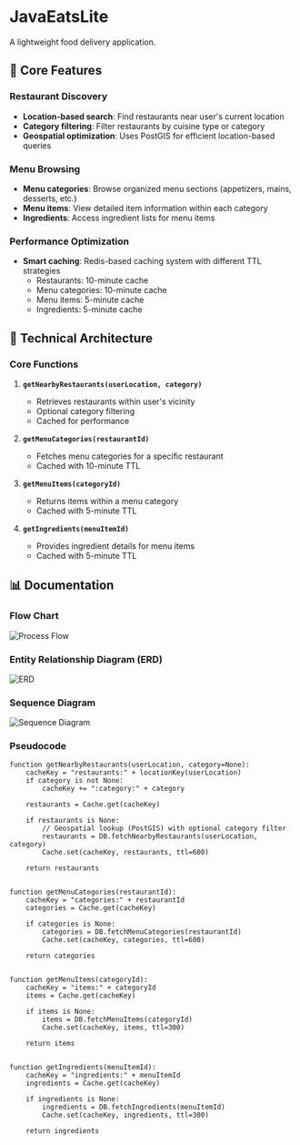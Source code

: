 # JavaEatsLite

A lightweight food delivery application.

## 🎯 Core Features

### Restaurant Discovery

- **Location-based search**: Find restaurants near user's current location
- **Category filtering**: Filter restaurants by cuisine type or category
- **Geospatial optimization**: Uses PostGIS for efficient location-based queries

### Menu Browsing

- **Menu categories**: Browse organized menu sections (appetizers, mains, desserts, etc.)
- **Menu items**: View detailed item information within each category
- **Ingredients**: Access ingredient lists for menu items

### Performance Optimization

- **Smart caching**: Redis-based caching system with different TTL strategies
  - Restaurants: 10-minute cache
  - Menu categories: 10-minute cache
  - Menu items: 5-minute cache
  - Ingredients: 5-minute cache

## 🔧 Technical Architecture

### Core Functions

1. **`getNearbyRestaurants(userLocation, category)`**
   - Retrieves restaurants within user's vicinity
   - Optional category filtering
   - Cached for performance

2. **`getMenuCategories(restaurantId)`**
   - Fetches menu categories for a specific restaurant
   - Cached with 10-minute TTL

3. **`getMenuItems(categoryId)`**
   - Returns items within a menu category
   - Cached with 5-minute TTL

4. **`getIngredients(menuItemId)`**
   - Provides ingredient details for menu items
   - Cached with 5-minute TTL

## 📊 Documentation

### Flow Chart

![Process Flow](view-restaurants-menus-flow-chart.png)

### Entity Relationship Diagram (ERD)

![ERD](erd/View%20Restaurants%20and%20Menus.png)

### Sequence Diagram

![Sequence Diagram](sequence-diagram/View%20Restaurants%20and%20Menus.png)

### Pseudocode

```pseudocode
function getNearbyRestaurants(userLocation, category=None):
    cacheKey = "restaurants:" + locationKey(userLocation)
    if category is not None:
        cacheKey += ":category:" + category

    restaurants = Cache.get(cacheKey)

    if restaurants is None:
        // Geospatial lookup (PostGIS) with optional category filter
        restaurants = DB.fetchNearbyRestaurants(userLocation, category)
        Cache.set(cacheKey, restaurants, ttl=600)

    return restaurants


function getMenuCategories(restaurantId):
    cacheKey = "categories:" + restaurantId
    categories = Cache.get(cacheKey)

    if categories is None:
        categories = DB.fetchMenuCategories(restaurantId)
        Cache.set(cacheKey, categories, ttl=600)

    return categories


function getMenuItems(categoryId):
    cacheKey = "items:" + categoryId
    items = Cache.get(cacheKey)

    if items is None:
        items = DB.fetchMenuItems(categoryId)
        Cache.set(cacheKey, items, ttl=300)

    return items


function getIngredients(menuItemId):
    cacheKey = "ingredients:" + menuItemId
    ingredients = Cache.get(cacheKey)

    if ingredients is None:
        ingredients = DB.fetchIngredients(menuItemId)
        Cache.set(cacheKey, ingredients, ttl=300)

    return ingredients
```

